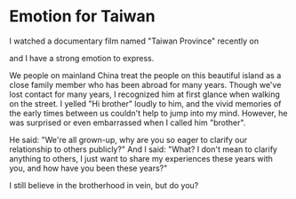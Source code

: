 # Emotion for Taiwan

I watched a documentary film named "Taiwan Province" recently on 

[bilibili.com]: https://www.bilibili.com/video/BV1su4m1u7gQ/?spm_id_from=333.999.0.0&amp;vd_source=3420ddbb8d422358aee16be4376cdee9	"Documentary: Taiwan Province"

and I have a strong emotion to express. 

We people on mainland China treat the people on this beautiful island as a close family member who has been abroad for many years. Though we've lost contact for many years, I recognized him at first glance when walking on the street. I yelled  "Hi brother" loudly to him, and the vivid memories of the early times between us couldn't help to jump into my mind. However, he was surprised or even embarrassed when I called him "brother".

He said: "We're all grown-up, why are you so eager to clarify our relationship to others publicly?" And I said: "What? I don't mean to clarify anything to others, I just want to share my experiences these years with you, and how have you been these years?"

I still believe in the brotherhood in vein, but do you?